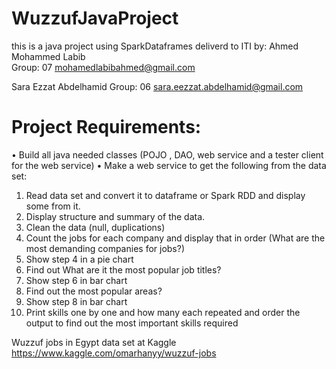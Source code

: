 # WuzzufJavaProject

this is a java project using SparkDataframes deliverd to ITI by:
Ahmed Mohammed Labib  
  Group: 07 
  mohamedlabibahmed@gmail.com
  
Sara Ezzat Abdelhamid 
  Group: 06
  sara.eezzat.abdelhamid@gmail.com
 
 Project Requirements:
 ======================
 • Build all java needed classes (POJO , DAO, web service and a tester client for the web service)
• Make a web service to get the following from the data set:

1. Read data set and convert it to dataframe or Spark RDD and display some from it.
2. Display structure and summary of the data.
3. Clean the data (null, duplications)
4. Count the jobs for each company and display that in order (What are the most demanding companies for jobs?)
5. Show step 4 in a pie chart 
6. Find out What are it the most popular job titles? 
7. Show step 6 in bar chart 
8. Find out the most popular areas?
9. Show step 8 in bar chart 
10. Print skills one by one and how many each repeated and order the output to find out the most important skills required

Wuzzuf jobs in Egypt data set at Kaggle
https://www.kaggle.com/omarhanyy/wuzzuf-jobs
